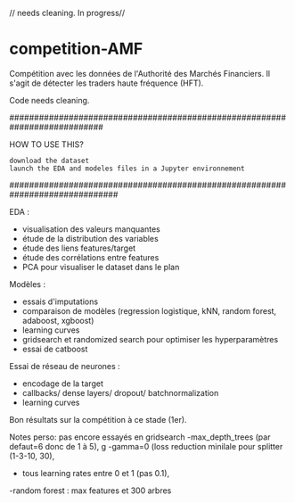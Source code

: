 // needs cleaning. In progress//


# competition-AMF
Compétition avec les données de l'Authorité des Marchés Financiers. 
Il s'agit de détecter les traders haute fréquence (HFT).

Code needs cleaning.

###########################################################################

HOW TO USE THIS?

    download the dataset
    launch the EDA and modeles files in a Jupyter environnement

##############################################################################

EDA :
- visualisation des valeurs manquantes
- étude de la distribution des variables
- étude des liens features/target
- étude des corrélations entre features
- PCA pour visualiser le dataset dans le plan

Modèles :
- essais d'imputations
- comparaison de modèles (regression logistique, kNN, random forest, adaboost, xgboost)
- learning curves
- gridsearch et randomized search pour optimiser les hyperparamètres
- essai de catboost

Essai de réseau de neurones :
- encodage de la target
- callbacks/ dense layers/ dropout/ batchnormalization
- learning curves

Bon résultats sur la compétition à ce stade (1er).

Notes perso: pas encore essayés en gridsearch
-max_depth_trees (par defaut=6 donc de 1 à 5),   g
-gamma=0 (loss reduction minilale pour splitter (1-3-10, 30),
- tous learning rates entre 0 et 1 (pas 0.1), 

-random forest : max features et 300 arbres
